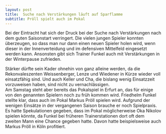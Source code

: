 ```yaml
---
layout: post
title:  Suche nach Verstärkungen läuft auf Sparflamme
subtitle: Pröll spielt auch im Pokal
---
```


Bei der Eintracht hat sich der Druck bei der Suche nach Verstärkungen nach dem guten Saisonstart verringert. Die vielen jungen Spieler konnten überzeugen, so dass man nur dann einen neuen Spieler holen wird, wenn dieser in der Innenverteidung und im defensiven Mittelfeld eingesetzt werden kann. Ansonsten gibt sich Trainer Funkel auch mit Verstärkungen in der Winterpause zufrieden.

Stärker dürfte sein Kader ohnehin von ganz alleine werden, da die Rekonvaleszenten Weissenberger, Lenze und Wiedener in Kürze wieder voll einsatzfähig sind. Und auch Keller und Cha, die bislang wenig Einsatzzeit vorzuweisen haben, sind nicht zu vernachlässigen.  
Am Samstag steht aber bereits das Pokalspiel in Erfurt an, das für einige von den genannten Spielern noch zu früh kommen wird. Friedhelm Funkel stellte klar, dass auch im Pokal Markus Pröll spielen wird. Aufgrund der wenigen Einsätze in der vergangenen Saison brauche er noch Spielpraxis. Es hatte Spekulationen gegeben, dass im Pokal möglicherweise Oka Nikolov spielen könnte, da Funkel bei früheren Trainerstationen dort oft dem  zweiten Mann eine Chance gegeben hatte. Davon hatte beispielsweise auch Markus Pröll in Köln profitiert.
